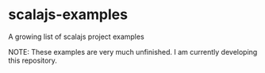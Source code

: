 # scalajs-examples
A growing list of scalajs project examples

NOTE: These examples are very much unfinished. I am currently developing this repository.
